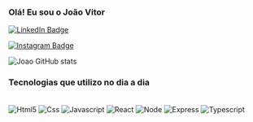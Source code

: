 ### Olá! Eu sou o João Vitor 

[![LinkedIn Badge](https://img.shields.io/badge/LinkedIn-0A66C2?logo=linkedin&logoColor=fff&style=flat)](https://br.linkedin.com/in/jo%C3%A3o-chemp-a388a4273)

[![Instagram Badge](https://img.shields.io/badge/Instagram-E4405F?logo=instagram&logoColor=fff&style=flat)](https://instagram.com/Joao_Chemp)

![Joao GitHub stats](https://github-readme-stats.vercel.app/api?username=JoaoChemp&show_icons=true&theme=dracula)

### Tecnologias que utilizo no dia a dia

<div style="display: inline_block"> <br/>
  <img align="center" alt='Html5' src="https://img.shields.io/badge/HTML5-E34F26?logo=html5&logoColor=fff&style=flat"/>
  <img align="center" alt='Css' src="https://img.shields.io/badge/CSS3-1572B6?logo=css3&logoColor=fff&style=flat"/>
  <img align="center" alt='Javascript' src="https://img.shields.io/badge/JavaScript-F7DF1E?logo=javascript&logoColor=000&style=flat"/>
  <img align="center" alt='React' src="https://img.shields.io/badge/React-61DAFB?logo=react&logoColor=000&style=flat"/>
  <img align="center" alt='Node' src="https://img.shields.io/badge/Node.js-393?logo=nodedotjs&logoColor=fff&style=flat"/>
  <img align="center" alt='Express' src="https://img.shields.io/badge/Express-000?logo=express&logoColor=fff&style=flat"/>
  <img align="center" alt='Typescript' src="https://img.shields.io/badge/TypeScript-3178C6?logo=typescript&logoColor=fff&style=flat"/>
</div>
